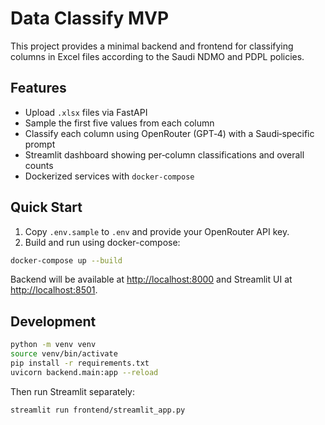 # Data Classify MVP

This project provides a minimal backend and frontend for classifying columns in Excel files according to the Saudi NDMO and PDPL policies.

## Features
* Upload `.xlsx` files via FastAPI
* Sample the first five values from each column
* Classify each column using OpenRouter (GPT‑4) with a Saudi‑specific prompt
* Streamlit dashboard showing per‑column classifications and overall counts
* Dockerized services with `docker-compose`

## Quick Start

1. Copy `.env.sample` to `.env` and provide your OpenRouter API key.
2. Build and run using docker-compose:

```bash
docker-compose up --build
```

Backend will be available at <http://localhost:8000> and Streamlit UI at <http://localhost:8501>.

## Development

```bash
python -m venv venv
source venv/bin/activate
pip install -r requirements.txt
uvicorn backend.main:app --reload
```

Then run Streamlit separately:

```bash
streamlit run frontend/streamlit_app.py
```

